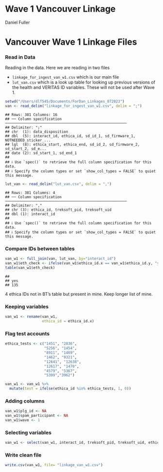 Wave 1 Vancouver Linkage
================
Daniel Fuller

# Vancouver Wave 1 Linkage Files

### Read in Data

Reading in the data. Here we are reading in two files

-   `linkage_for_ingest_van_w1.csv` which is our main file
-   `lut_van.csv` which is a look up table for looking up previous
    versions of the health and VERITAS ID variables. These will not be
    used after Wave 1.

``` r
setwd("/Users/dlf545/Documents/ForDan_Linkages_072023")
van <- read_delim("linkage_for_ingest_van_w1.csv", delim = ";")
```

    ## Rows: 381 Columns: 16
    ## ── Column specification ────────────────────────────────────────────────────────
    ## Delimiter: ";"
    ## chr  (1): data_disposition
    ## dbl  (5): interact_id, ethica_id, sd_id_1, sd_firmware_1, NOTNEEDED_sticker_...
    ## lgl  (8): ethica_start, ethica_end, sd_id_2, sd_firmware_2, sd_start_2, sd_e...
    ## date (2): sd_start_1, sd_end_1
    ## 
    ## ℹ Use `spec()` to retrieve the full column specification for this data.
    ## ℹ Specify the column types or set `show_col_types = FALSE` to quiet this message.

``` r
lut_van <- read_delim("lut_van.csv", delim = ",")
```

    ## Rows: 381 Columns: 4
    ## ── Column specification ────────────────────────────────────────────────────────
    ## Delimiter: ","
    ## chr (3): ethica_id, treksoft_pid, treksoft_uid
    ## dbl (1): interact_id
    ## 
    ## ℹ Use `spec()` to retrieve the full column specification for this data.
    ## ℹ Specify the column types or set `show_col_types = FALSE` to quiet this message.

### Compare IDs between tables

``` r
van_w1 <- full_join(van, lut_van, by="interact_id")
van_w1$eth_check <- ifelse(van_w1$ethica_id.x == van_w1$ethica_id.y, "yes", "no")
table(van_w1$eth_check)
```

    ## 
    ## yes 
    ## 135

4 ethica IDs not in BT’s table but present in mine. Keep longer list of
mine.

### Keeping variables

``` r
van_w1 <- rename(van_w1, 
                 ethica_id = ethica_id.x)
```

### Flag test accounts

``` r
ethica_tests <- c("1451", "2036", 
                  "5256", "1454", 
                  "8911", "1469",
                  "1462", "9321", 
                  "12641", "12638", 
                  "12617", "1470",
                  "4579", "5367",
                  "5399","3962")
```

``` r
van_w1 <- van_w1 %>%
  mutate(test = ifelse(ethica_id %in% ethica_tests, 1, 0)) 
```

### Adding columns

``` r
van_w1$plg_id <- NA
van_w1$spam_participant <- NA
van_w1$wave <- 1
```

### Selecting variables

``` r
van_w1 <- select(van_w1, interact_id, treksoft_pid, treksoft_uid, ethica_id, sd_id_1, sd_firmware_1, sd_start_1, sd_end_1, sd_id_2, sd_firmware_2, sd_start_2, sd_end_2, data_disposition, plg_id, dropout, wave, test, spam_participant)
```

### Write clean file

``` r
write.csv(van_w1, file= "linkage_van_w1.csv")
```
